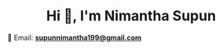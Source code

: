 <h1 align="center">Hi 👋, I'm Nimantha Supun</h1>



📧 Email: **supunnimantha199@gmail.com**

<!--
<p align="left">
  <a href="https://www.linkedin.com/in/nimantha-supun-489308332/" target="blank">
    <img align="center" src="https://raw.githubusercontent.com/rahuldkjain/github-profile-readme-generator/master/src/images/icons/Social/linked-in-alt.svg" alt="nimantha-supun" height="30" width="40" />
  </a>
  <a href="https://twitter.com/Nimanth51079132" target="blank">
    <img align="center" src="https://raw.githubusercontent.com/rahuldkjain/github-profile-readme-generator/master/src/images/icons/Social/twitter.svg" alt="Nimanth51079132" height="30" width="40" />
  </a>
  <a href="https://www.facebook.com/supun.ariyarathna.3" target="blank">
    <img align="center" src="https://raw.githubusercontent.com/rahuldkjain/github-profile-readme-generator/master/src/images/icons/Social/facebook.svg" alt="supun.ariyarathna.3" height="30" width="40" />
  </a>
  <a href="https://instagram.com/nimanthaariyarathne" target="blank">
    <img align="center" src="https://raw.githubusercontent.com/rahuldkjain/github-profile-readme-generator/master/src/images/icons/Social/instagram.svg" alt="nimanthaariyarathne" height="30" width="40" />
  </a>
</p>

-->
